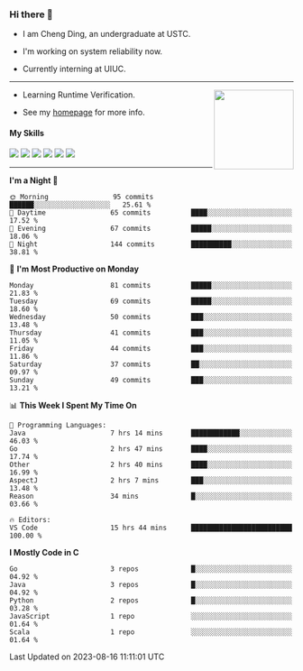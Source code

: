 ### Hi there 👋

* I am Cheng Ding, an undergraduate at USTC.
  
* I'm working on system reliability now.

* Currently interning at UIUC.

---

<img align="right" height="141" src="https://stats-of-repos-onds.vercel.app/api?username=IrisesD&theme=tokyonight&show_icons=true&count_private=true">

-  Learning Runtime Verification.

-  See my [homepage](https://irisesd.github.io) for more info.

#### My Skills

![](https://img.shields.io/badge/C++-65318e?logo=cplusplus&logoColor=fff)
![](https://img.shields.io/badge/Python-3e74a2?logo=python&logoColor=fff)
![](https://img.shields.io/badge/C-5654a2?logo=c&logoColor=fff)
![](https://img.shields.io/badge/Go-00aaff?logo=go&logoColor=fff)
![](https://img.shields.io/badge/Docker-0088ff?logo=docker&logoColor=fff)
![](https://img.shields.io/badge/Apache-D22128?logo=apache&logoColor=fff)

---
<!--START_SECTION:waka-->
**I'm a Night 🦉** 

```text
🌞 Morning                95 commits          ██████░░░░░░░░░░░░░░░░░░░   25.61 % 
🌆 Daytime                65 commits          ████░░░░░░░░░░░░░░░░░░░░░   17.52 % 
🌃 Evening                67 commits          █████░░░░░░░░░░░░░░░░░░░░   18.06 % 
🌙 Night                  144 commits         ██████████░░░░░░░░░░░░░░░   38.81 % 
```
📅 **I'm Most Productive on Monday** 

```text
Monday                   81 commits          █████░░░░░░░░░░░░░░░░░░░░   21.83 % 
Tuesday                  69 commits          █████░░░░░░░░░░░░░░░░░░░░   18.60 % 
Wednesday                50 commits          ███░░░░░░░░░░░░░░░░░░░░░░   13.48 % 
Thursday                 41 commits          ███░░░░░░░░░░░░░░░░░░░░░░   11.05 % 
Friday                   44 commits          ███░░░░░░░░░░░░░░░░░░░░░░   11.86 % 
Saturday                 37 commits          ██░░░░░░░░░░░░░░░░░░░░░░░   09.97 % 
Sunday                   49 commits          ███░░░░░░░░░░░░░░░░░░░░░░   13.21 % 
```


📊 **This Week I Spent My Time On** 

```text
💬 Programming Languages: 
Java                     7 hrs 14 mins       ████████████░░░░░░░░░░░░░   46.03 % 
Go                       2 hrs 47 mins       ████░░░░░░░░░░░░░░░░░░░░░   17.74 % 
Other                    2 hrs 40 mins       ████░░░░░░░░░░░░░░░░░░░░░   16.99 % 
AspectJ                  2 hrs 7 mins        ███░░░░░░░░░░░░░░░░░░░░░░   13.48 % 
Reason                   34 mins             █░░░░░░░░░░░░░░░░░░░░░░░░   03.66 % 

🔥 Editors: 
VS Code                  15 hrs 44 mins      █████████████████████████   100.00 % 
```

**I Mostly Code in C** 

```text
Go                       3 repos             █░░░░░░░░░░░░░░░░░░░░░░░░   04.92 % 
Java                     3 repos             █░░░░░░░░░░░░░░░░░░░░░░░░   04.92 % 
Python                   2 repos             █░░░░░░░░░░░░░░░░░░░░░░░░   03.28 % 
JavaScript               1 repo              ░░░░░░░░░░░░░░░░░░░░░░░░░   01.64 % 
Scala                    1 repo              ░░░░░░░░░░░░░░░░░░░░░░░░░   01.64 % 
```




 Last Updated on 2023-08-16 11:11:01 UTC
<!--END_SECTION:waka-->
